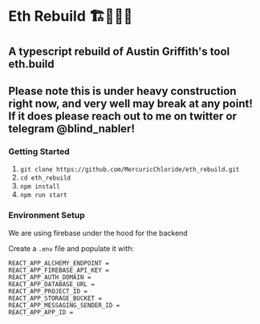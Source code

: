 # Eth Rebuild 🏗👷‍♂️🚧

## A typescript rebuild of Austin Griffith's tool eth.build

## Please note this is under heavy construction right now, and very well may break at any point! If it does please reach out to me on twitter or telegram @blind_nabler!

### Getting Started

1. `git clone https://github.com/MercuricChloride/eth_rebuild.git`
2. `cd eth_rebuild`
3. `npm install`
4. `npm run start`

### Environment Setup

We are using firebase under the hood for the backend

Create a `.env` file and populate it with:

```
REACT_APP_ALCHEMY_ENDPOINT =
REACT_APP_FIREBASE_API_KEY =
REACT_APP_AUTH_DOMAIN =
REACT_APP_DATABASE_URL =
REACT_APP_PROJECT_ID =
REACT_APP_STORAGE_BUCKET =
REACT_APP_MESSAGING_SENDER_ID =
REACT_APP_APP_ID =
```

